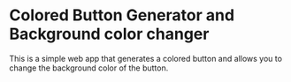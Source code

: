 # Colored Button Generator and Background color changer

This is a simple web app that generates a colored button and allows you to change the background color of the button.